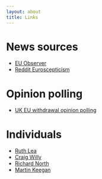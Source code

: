 ```yaml
---
layout: about
title: Links
---
```


News sources
============

* [EU Observer](http://euobserver.com/)
* [Reddit Euroscepticism](http://www.reddit.com/r/Eurosceptics/)

Opinion polling
===============

* [UK EU withdrawal opinion polling](http://en.wikipedia.org/wiki/Proposed_referendum_on_United_Kingdom_membership_of_the_European_Union#Standard_polling_on_EU_membership)

Individuals
===========

* [Ruth Lea](http://www.global-vision.net/)
* [Craig Willy](http://www.craigwilly.info/)
* [Richard North](http://eureferendum.blogspot.com/)
* [Martin Keegan](http://blog.ucant.org/)